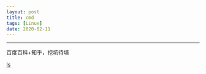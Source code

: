 ```yaml
---
layout: post
title: cmd
tags: [Linux]
date: 2020-02-11
---
```


***
百度百科+知乎，挖坑待填

[ls](https://zhuanlan.zhihu.com/p/67513308)

